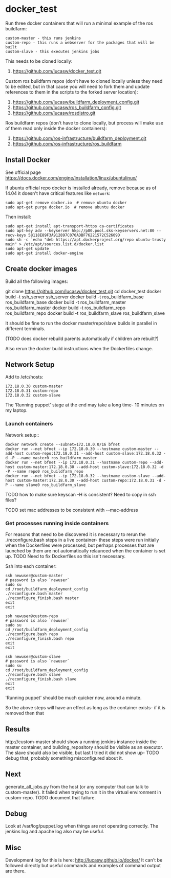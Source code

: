# docker_test

Run three docker containers that will run a minimal example of the ros buildfarm:

    custom-master - this runs jenkins
    custom-repo - this runs a webserver for the packages that will be built
    custom-slave - this executes jenkins jobs

This needs to be cloned locally:

1.  https://github.com/lucasw/docker_test.git

Custom ros buildfarm repos (don't have to cloned locally unless they need to be edited, but in that cause you will need to fork them and update references to them in the scripts to the forked server location):

1.  https://github.com/lucasw/buildfarm_deployment_config.git
1.  https://github.com/lucasw/ros_buildfarm_config.git
1.  https://github.com/lucasw/rosdistro.git

Ros buildfarm repos (don't have to clone locally, but process will make use of them read only inside the docker containers):

1.  https://github.com/ros-infrastructure/buildfarm_deployment.git
1.  https://github.com/ros-infrastructure/ros_buildfarm

## Install Docker

See official page https://docs.docker.com/engine/installation/linux/ubuntulinux/

If ubuntu official repo docker is installed already, remove because as of 14.04 it doesn't have critical features like `network`:

    sudo apt-get remove docker.io  # remove ubuntu docker
    sudo apt-get purge docker.io  # remove ubuntu docker

Then install:

    sudo apt-get install apt-transport-https ca-certificates
    sudo apt-key adv --keyserver hkp://p80.pool.sks-keyservers.net:80 --recv-keys 58118E89F3A912897C070ADBF76221572C52609D
    sudo sh -c `echo "deb https://apt.dockerproject.org/repo ubuntu-trusty main" > /etc/apt/sources.list.d/docker.list
    sudo apt-get update
    sudo apt-get install docker-engine

## Create docker images

Build all the following images:

  git clone https://github.com/lucasw/docker_test.git
  cd docker_test
  docker build -t ssh_server ssh_server
  docker build -t ros_buildfarm_base ros_buildfarm_base
  docker build -t ros_buildfarm_master ros_buildfarm_master
  docker build -t ros_buildfarm_repo ros_buildfarm_repo
  docker build -t ros_buildfarm_slave ros_buildfarm_slave

It should be fine to run the docker master/repo/slave builds in parallel in different terminals.

(TODO does docker rebuild parents automatically if children are rebuilt?)

Also rerun the docker build instructions when the Dockerfiles change.

## Network Setup

Add to /etc/hosts:

    172.18.0.30 custom-master
    172.18.0.31 custom-repo
    172.18.0.32 custom-slave

The 'Running puppet' stage at the end may take a long time- 10 minutes on my laptop.

### Launch containers

Network setup::

    docker network create --subnet=172.18.0.0/16 bfnet
    docker run --net bfnet --ip 172.18.0.30 --hostname custom-master --add-host custom-repo:172.18.0.31 --add-host custom-slave:172.18.0.32 -d -P --name master0 ros_buildfarm_master
    docker run --net bfnet --ip 172.18.0.31 --hostname custom-repo --add-host custom-master:172.18.0.30 --add-host custom-slave:172.18.0.32 -d -P --name repo0 ros_buildfarm_repo
    docker run --net bfnet --ip 172.18.0.32 --hostname custom-slave --add-host custom-master:172.18.0.30 --add-host custom-repo:172.18.0.31 -d -P --name slave0 ros_buildfarm_slave


TODO how to make sure keyscan -H is consistent?
Need to copy in ssh files?

TODO set mac addresses to be consistent with --mac-address

### Get processes running inside containers

For reasons that need to be discovered it is necessary to rerun the ./reconfigure.bash steps in a live container- these steps were run initially when the Dockerfiles were processed, but perhaps processes that are launched by them are not automatically relaunced when the container is set up.
TODO Need to fix Dockerfiles so this isn't necessary.

Ssh into each container:

    ssh newuser@custom-master
    # password is also `newuser`
    sudo su
    cd /root/buildfarm_deployment_config
    ./reconfigure.bash master
    ./reconfigure_finish.bash master
    exit
    exit

    ssh newuser@custom-repo
    # password is also `newuser`
    sudo su
    cd /root/buildfarm_deployment_config
    ./reconfigure.bash repo
    ./reconfigure_finish.bash repo
    exit
    exit

    ssh newuser@custom-slave
    # password is also `newuser`
    sudo su
    cd /root/buildfarm_deployment_config
    ./reconfigure.bash slave
    ./reconfigure_finish.bash slave
    exit
    exit

'Running puppet' should be much quicker now, around a minute.

So the above steps will have an effect as long as the container exists- if it is removed then that

## Results

http://custom-master should show a running jenkins instance inside the master container, and building_repository should be visible as an executor.
The slave should also be visible, but last I tried it did not show up- TODO debug that, probably something misconfigured about it.

## Next

generate_all_jobs.py from the host (or any computer that can talk to custom-master).
It failed when trying to run it in the virtual environment in custom-repo.
TODO document that failure.

## Debug

Look at /var/log/puppet.log when things are not operating correctly.
The jenkins log and apache log also may be useful.

## Misc

Development log for this is here: http://lucasw.github.io/docker/
It can't be followed directly but useful commands and examples of command output are there.
